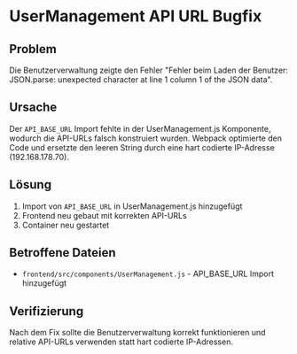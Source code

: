 # UserManagement API URL Bugfix

## Problem
Die Benutzerverwaltung zeigte den Fehler "Fehler beim Laden der Benutzer: JSON.parse: unexpected character at line 1 column 1 of the JSON data".

## Ursache
Der `API_BASE_URL` Import fehlte in der UserManagement.js Komponente, wodurch die API-URLs falsch konstruiert wurden. Webpack optimierte den Code und ersetzte den leeren String durch eine hart codierte IP-Adresse (192.168.178.70).

## Lösung
1. Import von `API_BASE_URL` in UserManagement.js hinzugefügt
2. Frontend neu gebaut mit korrekten API-URLs
3. Container neu gestartet

## Betroffene Dateien
- `frontend/src/components/UserManagement.js` - API_BASE_URL Import hinzugefügt

## Verifizierung
Nach dem Fix sollte die Benutzerverwaltung korrekt funktionieren und relative API-URLs verwenden statt hart codierte IP-Adressen.
